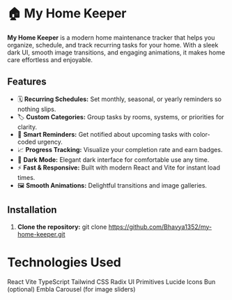 # 🏠 My Home Keeper

**My Home Keeper** is a modern home maintenance tracker that helps you organize, schedule, and track recurring tasks for your home. With a sleek dark UI, smooth image transitions, and engaging animations, it makes home care effortless and enjoyable.

## Features

- 🗓️ **Recurring Schedules:** Set monthly, seasonal, or yearly reminders so nothing slips.
- 🏷️ **Custom Categories:** Group tasks by rooms, systems, or priorities for clarity.
- 🔔 **Smart Reminders:** Get notified about upcoming tasks with color-coded urgency.
- 📈 **Progress Tracking:** Visualize your completion rate and earn badges.
- 🌙 **Dark Mode:** Elegant dark interface for comfortable use any time.
- ⚡ **Fast & Responsive:** Built with modern React and Vite for instant load times.
- 🖼️ **Smooth Animations:** Delightful transitions and image galleries.

## Installation

1. **Clone the repository:**
   git clone  https://github.com/Bhavya1352/my-home-keeper.git

 #  Technologies Used
  React
 Vite
TypeScript
Tailwind CSS
Radix UI Primitives
Lucide Icons
Bun (optional)
Embla Carousel (for image sliders)
